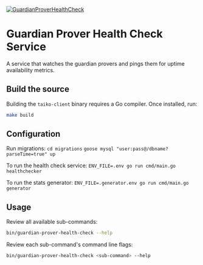 [![GuardianProverHealthCheck](https://codecov.io/gh/taikoxyz/taiko-mono/branch/main/graph/badge.svg?token=E468X2PTJC&flag=guardianproverhealthcheck)](https://codecov.io/gh/taikoxyz/taiko-mono)

# Guardian Prover Health Check Service

A service that watches the guardian provers and pings them for uptime availability metrics.

## Build the source

Building the `taiko-client` binary requires a Go compiler. Once installed, run:

```sh
make build
```

## Configuration

Run migrations:
`cd migrations`
`goose mysql "user:pass@/dbname?parseTime=true" up`

To run the health check service:
`ENV_FILE=.env go run cmd/main.go healthchecker`

To run the stats generator:
`ENV_FILE=.generator.env go run cmd/main.go generator`

## Usage

Review all available sub-commands:

```sh
bin/guardian-prover-health-check --help
```

Review each sub-command's command line flags:

```sh
bin/guardian-prover-health-check <sub-command> --help
```
